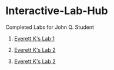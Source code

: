 # Interactive-Lab-Hub

Completed Labs for John Q. Student

1. [Everett K's Lab 1](https://github.com/EverettKey/Developing-and-Designing-Interactive-Devices/tree/2020Fall/Lab1)

2. [Everett K's Lab 2](https://github.com/EverettKey/Interactive-Lab-Hub/tree/master/Lab2)

3. [Everett K's Lab 2](https://github.com/EverettKey/Interactive-Lab-Hub/tree/master/Lab3)